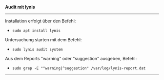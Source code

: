 **Audit mit lynis**

---

Installation erfolgt über den Befehl:
* ```sudo apt install lynis```

Untersuchung starten mit dem Befehl:
* ```sudo lynis audit system```

Aus dem Reports "warning" oder "suggestion" ausgeben, Befehl:
* ```sudo grep -E "^warning|^suggestion" /var/log/lynis-report.dat```

---
